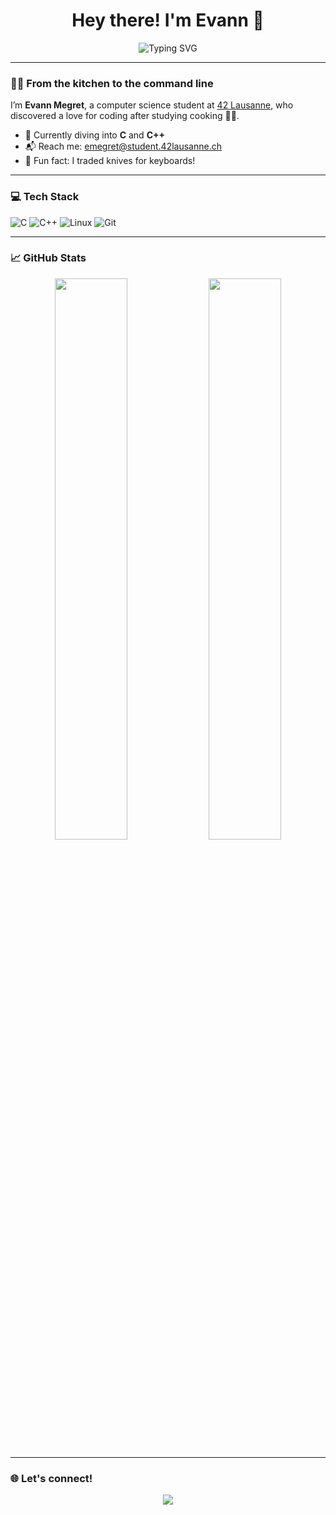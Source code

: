 <h1 align="center">Hey there! I'm Evann 👋</h1>

<p align="center">
  <img src="https://readme-typing-svg.herokuapp.com?font=Fira+Code&weight=600&size=22&pause=1000&color=F7F7F7&center=true&vCenter=true&multiline=true&width=800&lines=Computer+Science+Student+from+France;Ex-Chef+turned+Coder;Currently+learning+C+and+C%2B%2B+at+42+Lausanne" alt="Typing SVG" />
</p>

---

### 👨‍🍳 From the kitchen to the command line
I’m **Evann Megret**, a computer science student at [42 Lausanne](https://42lausanne.ch), who discovered a love for coding after studying cooking 👨‍🍳.

- 🔭 Currently diving into **C** and **C++**
- 📬 Reach me: emegret@student.42lausanne.ch
- 🎯 Fun fact: I traded knives for keyboards!

---

### 💻 Tech Stack
![C](https://img.shields.io/badge/C-A8B9CC?style=flat-square&logo=c&logoColor=white)
![C++](https://img.shields.io/badge/C%2B%2B-00599C?style=flat-square&logo=c%2B%2B&logoColor=white)
![Linux](https://img.shields.io/badge/Linux-FCC624?style=flat-square&logo=linux&logoColor=black)
![Git](https://img.shields.io/badge/Git-F05032?style=flat-square&logo=git&logoColor=white)

---

### 📈 GitHub Stats
<p align="center">
  <img width="48%" src="https://github-readme-stats.vercel.app/api?username=evann0105&show_icons=true&theme=radical" />
  <img width="48%" src="https://github-readme-streak-stats.herokuapp.com/?user=evann0105&theme=radical" />
</p>

---

### 🌐 Let's connect!
<p align="center">
  <a href="https://github.com/evann0105"><img src="https://img.shields.io/github/followers/evann0105?label=Follow&style=social"></a>
</p>
